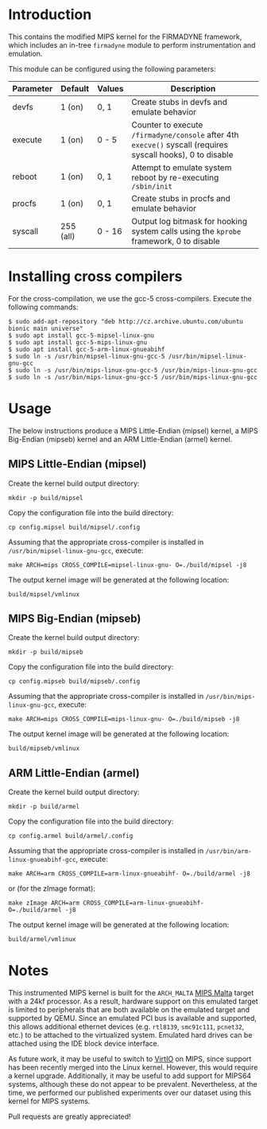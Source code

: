 Introduction
============

This contains the modified MIPS kernel for the FIRMADYNE framework, which
includes an in-tree `firmadyne` module to perform instrumentation and
emulation.

This module can be configured using the following parameters:

| Parameter | Default   | Values | Description |
| --------- | --------- | ------ | ----------- |
| devfs     | 1 (on)    | 0, 1   | Create stubs in devfs and emulate behavior |
| execute   | 1 (on)    | 0 - 5  | Counter to execute `/firmadyne/console` after 4th `execve()` syscall (requires syscall hooks), 0 to disable |
| reboot    | 1 (on)    | 0, 1   | Attempt to emulate system reboot by re-executing `/sbin/init` |
| procfs    | 1 (on)    | 0, 1   | Create stubs in procfs and emulate behavior |
| syscall   | 255 (all) | 0 - 16 | Output log bitmask for hooking system calls using the `kprobe` framework, 0 to disable |

Installing cross compilers
=====

For the cross-compilation, we use the gcc-5 cross-compilers. Execute the following commands:
>
	$ sudo add-apt-repository "deb http://cz.archive.ubuntu.com/ubuntu bionic main universe"
	$ sudo apt install gcc-5-mipsel-linux-gnu
	$ sudo apt install gcc-5-mips-linux-gnu
	$ sudo apt install gcc-5-arm-linux-gnueabihf
    $ sudo ln -s /usr/bin/mipsel-linux-gnu-gcc-5 /usr/bin/mipsel-linux-gnu-gcc
    $ sudo ln -s /usr/bin/mips-linux-gnu-gcc-5 /usr/bin/mips-linux-gnu-gcc
	$ sudo ln -s /usr/bin/mips-linux-gnu-gcc-5 /usr/bin/mips-linux-gnu-gcc

Usage
=====

The below instructions produce a MIPS Little-Endian (mipsel) kernel, a MIPS Big-Endian (mipseb) kernel and an ARM Little-Endian (armel) kernel.

MIPS Little-Endian (mipsel)
----------------------

Create the kernel build output directory:

`mkdir -p build/mipsel`

Copy the configuration file into the build directory:

`cp config.mipsel build/mipsel/.config`

Assuming that the appropriate cross-compiler is installed in `/usr/bin/mipsel-linux-gnu-gcc`, execute:

`make ARCH=mips CROSS_COMPILE=mipsel-linux-gnu- O=./build/mipsel -j8`

The output kernel image will be generated at the following location:

`build/mipsel/vmlinux`

MIPS Big-Endian (mipseb)
-------------------

Create the kernel build output directory:

`mkdir -p build/mipseb`

Copy the configuration file into the build directory:

`cp config.mipseb build/mipseb/.config`

Assuming that the appropriate cross-compiler is installed in `/usr/bin/mips-linux-gnu-gcc`, execute:


`make ARCH=mips CROSS_COMPILE=mips-linux-gnu- O=./build/mipseb -j8`

The output kernel image will be generated at the following location:

`build/mipseb/vmlinux`

ARM Little-Endian (armel)
----------------------

Create the kernel build output directory:

`mkdir -p build/armel`

Copy the configuration file into the build directory:

`cp config.armel build/armel/.config`

Assuming that the appropriate cross-compiler is installed in `/usr/bin/arm-linux-gnueabihf-gcc`, execute:

`make ARCH=arm CROSS_COMPILE=arm-linux-gnueabihf- O=./build/armel -j8`

or (for the zImage format):

`make zImage ARCH=arm CROSS_COMPILE=arm-linux-gnueabihf- O=./build/armel -j8`

The output kernel image will be generated at the following location:

`build/armel/vmlinux`

Notes
=====

This instrumented MIPS kernel is built for the `ARCH_MALTA`
[MIPS Malta](http://wiki.qemu.org/download/qemu-doc.html#MIPS-System-emulator)
target with a 24kf processor. As a result, hardware support on this
emulated target is limited to peripherals that are both available on the
emulated target and supported by QEMU. Since an emulated PCI bus is available
and supported, this allows additional ethernet devices (e.g. `rtl8139`, 
`smc91c111`, `pcnet32`, etc.) to be attached to the virtualized system. 
Emulated hard drives can be attached using the IDE block device interface.

As future work, it may be useful to switch to
[VirtIO](http://wiki.libvirt.org/page/Virtio) on MIPS, since support has been
recently merged into the Linux kernel. However, this would require a kernel
upgrade. Additionally, it may be useful to add support for MIPS64 systems,
although these do not appear to be prevalent. Nevertheless, at the time, we
performed our published experiments over our dataset using this kernel for
MIPS systems.

Pull requests are greatly appreciated!
